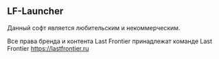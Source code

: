 ﻿## LF-Launcher
Данный софт является любительским и некоммерческим.

Все права бренда и контента Last Frontier принадлежат команде Last Frontier
https://lastfrontier.ru
